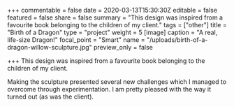 +++
commentable = false
date = 2020-03-13T15:30:30Z
editable = false
featured = false
share = false
summary = "This design was inspired from a favourite book belonging to the children of my client."
tags = ["other"]
title = "Birth of a Dragon"
type = "project"
weight = 5
[image]
caption = "A real, life-size Dragon!"
focal_point = "Smart"
name = "/uploads/birth-of-a-dragon-willow-sculpture.jpg"
preview_only = false

+++
This design was inspired from a favourite book belonging to the children of my client.

Making the sculpture presented several new challenges which I managed to overcome through experimentation. I am pretty pleased with the way it turned out (as was the client).